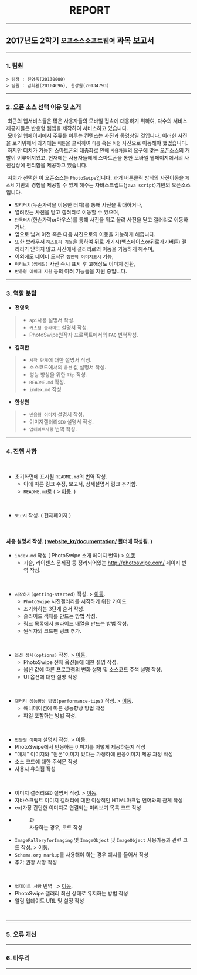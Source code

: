 # &nbsp; &nbsp; &nbsp; &nbsp; &nbsp; &nbsp; &nbsp; &nbsp; &nbsp; &nbsp; &nbsp; &nbsp; &nbsp; REPORT
---

## 2017년도 2학기 `오프소스소프트웨어` 과목 보고서

---

### 1. 팀원
```
> 팀장 : 전영욱(20130000)
> 팀원 : 김희환(20104696), 한상원(20134793)
```

---

### 2. 오픈 소스 선택 이유 및 소개

&nbsp;최근의 웹서비스들은 많은 사용자들의 모바일 접속에 대응하기 위하여, 다수의 서비스제공자들은 반응형 웹앱을 제작하여 서비스하고 있습니다.<br>
&nbsp;모바일 웹페이지에서 주류를 이루는 컨텐츠는 사진과 동영상일 것입니다. 이러한 사진을 보기위해서 과거에는 `버튼`을 클릭하여 `다음` 혹은 `이전` 사진으로 이동해야 했었습니다.<br>
&nbsp;하지만 터치가 가능한 스마트폰의 대중화로 인해 `사용자`들의 요구에 맞는 오픈소스의 개발이 이루어져왔고, 현재에는 사용자들에게 스마트폰을 통한 모바일 웹페이지에서의 사진감상에 편리함을 제공하고 있습니다.<br>

&nbsp;저희가 선택한 이 오픈소스는 `PhotoSwipe`입니다. 과거 버튼클릭 방식의 사진이동을 `제스처` 기반의 경험을 제공할 수 있게 해주는 자바스크립트(`java script`)기반의 오픈소스 입니다.<br>
- `멀티터치`(두손가락을 이용한 터치)를 통해 사진을 확대하거나,
- 열려있는 사진을 닫고 갤러리로 이동할 수 있으며,
- `단독터치`(한손가락or마우스)를 통해 사진을 위로 올려 사진을 닫고 갤러리로 이동하거나,
- 옆으로 넘겨 이전 혹은 다음 사진으로의 이동을 가능하게 해줍니다.
- 또한 브라우저 `히스토리 기능`을 통하여 뒤로 가기시(백스페이스or뒤로가기버튼) 갤러리가 닫히지 않고 사진에서 갤러리로의 이동을 가능하게 해주며,
- 이외에도 데이터 도착전 `점진적 이미지표시` 기능,
- `미리보기(썸네일)` 사진 즉시 표시 후 고해상도 이미지 전환,
- `반응형 이미지 지원` 등의 여러 기능들을 지원 중입니다.

---

### 3. 역할 분담
-	**전영욱**
> - `api`사용 설명서 작성.
> - `커스텀 슬라이드` 설명서 작성.
> - PhotoSwipe원작자 프로젝트에서의 `FAQ` 번역작성.
-	**김희환**
> - `시작 단계`에 대한 설명서 작성.
> - 소스코드에서의 `옵션` 값 설명서 작성.
> - 성능 향상을 위한 `Tip` 작성.
> - `README.md` 작성.
> - `index.md` 작성
-	**한상원**
> - `반응형 이미지` 설명서 작성.
> - 이미지갤러리`SEO` 설명서 작성.
> - `업데이트사항` 번역 작성.

------------
### 4. 진행 사항
<br>

- 초기화면에 표시될 `README.md`의 번역 작성.
  - 이에 따른 링크 수정, 보고서, 상세설명서 링크 추가함.
  - `README.md`로 ( > [이동](https://github.com/hun1451/PhotoSwipe/blob/master/README.md). )
<br>

- `보고서` 작성. ( 현재페이지 )
<br>

#### 사용 설명서 작성. ( [website_kr/documentation/](https://github.com/hun1451/PhotoSwipe/tree/master/website_kr/documentation) 폴더에 작성됨. )
- `index.md` 작성 ( PhotoSwipe 소개 페이지 번역) > [이동](https://github.com/hun1451/PhotoSwipe/tree/master/website_kr/index.md)
  - 기술, 라이센스 문제점 등 정리되어있는 http://photoswipe.com/ 페이지 번역 작성.
<br>

- `시작하기(getting-started)` 작성. > [이동](https://github.com/hun1451/PhotoSwipe/blob/master/website_kr/documentation/getting-started.md).
  - `PhotoSwipe` 사진갤러리를 시작하기 위한 가이드
  - 초기화하는 3단계 순서 작성.
  - 슬라이드 객체를 만드는 방법 작성.
  - 링크 목록에서 슬라이드 배열을 만드는 방법 작성.
  - 원작자의 코드펜 링크 추가.
<br>

- `옵션 상세(options)` 작성. > [이동](https://github.com/hun1451/PhotoSwipe/blob/master/website_kr/documentation/options.md).
  - PhotoSwipe 전체 옵션들에 대한 설명 작성.
  - 옵션 값에 따른 프로그램의 변화 설명 및 소스코드 주석 설명 작성.
  - UI 옵션에 대한 설명 작성
<br>

- `갤러리 성능향상 방법(performance-tips)` 작성. > [이동](https://github.com/hun1451/PhotoSwipe/blob/master/website_kr/documentation/performance-tips.md).
  - 애니메이션에 따른 성능향상 방법 작성
  - 파일 포함하는 방법 작성.
<br>

- `반응형 이미지` 설명서 작성. > [이동](http://github.com/hun1451/PhotoSwipe/blob/master/website_kr/documentation/responsive-images.md).
 -  PhotoSwipe에서 반응하는 이미지를 어떻게 제공하는지 작성
 - "매체" 이미지와 "원본"이미지 있다는 가정하에 반응이미지 제공 과정 작성
 - 소스 코드에 대한 주석문 작성
 - 사용시 유의점 작성
<br>

- 이미지 갤러리`SEO` 설명서 작성. > [이동](https://github.com/hun1451/PhotoSwipe/blob/master/website_kr/documentation/seo.md).
 - 자바스크립트 이미지 갤러리에 대한 이상적인 HTML마크업 언어와의 관계 작성
 - ex)가장 간단한 이미지로 연결되는 미리보기 목록 코드 작성
 - <figure>과 <figcaption> 사용하는 경우, 코드 작성
 - `ImagePalleryforImaging` 및 `ImageObject` 및 `ImageObject` 사용가능과 관련 코드 작성. > [이동](http://schema.org/ImageGallery).
 - `Schema.org markup`를 사용해야 하는 경우 예시를 들어서 작성
 - 추가 권장 사항 작성
<br>

- `업데이트 사항` 번역  .> [이동](https://github.com/hun1451/PhotoSwipe/blob/master/website_kr/documentation/updates.md).
 - PhotoSwipe 갤러리 최신 상태로 유지하는 방법 작성
 - 알림 업데이트 URL 및 설정 작성
<br>

------------
### 5. 오류 개선

---------
### 6. 마무리
---------
